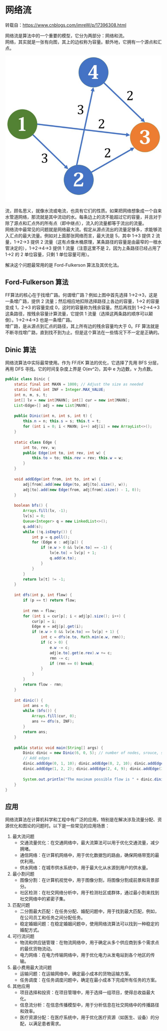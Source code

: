 # 网络流
转载自：https://www.cnblogs.com/imreW/p/17396308.html  

网络流是算法中的一个重要的模型，它分为两部分：网络和流。  
网络，其实就是一张有向图，其上的边权称为容量。额外地，它拥有一个源点和汇点。  

![](./Flow-Network.png)  

流，顾名思义，就像水流或电流，也具有它们的性质。如果把网络想象成一个自来水管道网络，那流就是其中流动的水。每条边上的流不能超过它的容量，并且对于除了源点和汇点外的所有点（即中继点），流入的流量都等于流出的流量。  
网络流中最常见的问题就是网络最大流。假定从源点流出的流量足够多，求能够流入汇点的最大流量。例如对上面那张网络而言，最大流是 5，其中 1->3 提供 2 流量，1->2->3 提供 2 流量（这有点像木桶原理，某条路径的容量是由最窄的一根水管决定的），1->2->4->3 提供 1 流量（注意这里不是 2，因为上条路径已经占用了 1->2 的 2 单位容量，只剩 1 单位容量可用）。  

解决这个问题最常用的是 Ford-Fulkerson 算法及其优化法。  

## Ford-Fulkerson 算法
FF算法的核心在于找增广路。何谓增广路？例如上图中首先选择 1->2->3，这是一条增广路，提供 2 流量；然后相应地扣除选择路径上各边的容量，1->2 的容量变成 1，2->3 的容量变成 0，这时的容量称为残余容量。然后再找到 1->2->4->3 这条路径，按残余容量计算流量，它提供 1 流量（选择这两条路的顺序可以颠倒）。1->2->4->3 也是一条增广路。  
增广路，是从源点到汇点的路径，其上所有边的残余容量均大于 0。FF 算法就是不断寻找增广路，直到找不到为止。但是这个算法在一些情况下不一定是正确的。  

## Dinic 算法
网络流算法中实际最常使用。作为 FF/EK 算法的优化，它选择了先用 BFS 分层，再用 DFS 寻找。它的时间复杂度上界是 O(ev^2)，其中 e 为边数，v 为点数。  
```java
public class Dinic {
    static final int MAXN = 1000; // Adjust the size as needed
    static final int INF = Integer.MAX_VALUE;
    int n, m, s, t;
    int[] lv = new int[MAXN]; int[] cur = new int[MAXN];
    List<Edge>[] adj = new List[MAXN];

    public Dinic(int n, int s, int t) {
        this.n = n; this.s = s; this.t = t;
        for (int i = 0; i < MAXN; i++) adj[i] = new ArrayList<>();
    }

    static class Edge {
        int to, rev, w;
        public Edge(int to, int rev, int w) {
            this.to = to; this.rev = rev; this.w = w;
        }
    }

    void addEdge(int from, int to, int w) {
        adj[from].add(new Edge(to, adj[to].size(), w));
        adj[to].add(new Edge(from, adj[from].size() - 1, 0));
    }

    boolean bfs() {
        Arrays.fill(lv, -1);
        lv[s] = 0;
        Queue<Integer> q = new LinkedList<>();
        q.add(s);
        while (!q.isEmpty()) {
            int p = q.poll();
            for (Edge e : adj[p]) {
                if (e.w > 0 && lv[e.to] == -1) {
                    lv[e.to] = lv[p] + 1;
                    q.add(e.to);
                }
            }
        }
        return lv[t] != -1;
    }

    int dfs(int p, int flow) {
        if (p == t) return flow;

        int rmn = flow;
        for (int i = cur[p]; i < adj[p].size(); i++) {
            cur[p] = i;
            Edge e = adj[p].get(i);
            if (e.w > 0 && lv[e.to] == lv[p] + 1) {
                int c = dfs(e.to, Math.min(e.w, rmn));
                if (c > 0) {
                    e.w -= c;
                    adj[e.to].get(e.rev).w += c;
                    rmn -= c;
                    if (rmn == 0) break;
                }
            }
        }
        return flow - rmn;
    }

    int dinic() {
        int ans = 0;
        while (bfs()) {
            Arrays.fill(cur, 0);
            ans += dfs(s, INF);
        }
        return ans;
    }

    public static void main(String[] args) {
        Dinic dinic = new Dinic(6, 0, 5); // number of nodes, srouce, sink
        // Add edges
        dinic.addEdge(0, 1, 10); dinic.addEdge(0, 2, 10); dinic.addEdge(1, 3, 4); dinic.addEdge(1, 4, 8);
        dinic.addEdge(1, 2, 2); dinic.addEdge(2, 4, 9); dinic.addEdge(3, 5, 10); dinic.addEdge(4, 3, 6); dinic.addEdge(4, 5, 10);

        System.out.println("The maximum possible flow is " + dinic.dinic());
    }
}
```

## 应用
网络流算法在计算机科学和工程中有广泛的应用，特别是在解决涉及流量分配、资源优化和图论的问题时。以下是一些常见的应用场景：

1. 最大流问题
   * 交通流量优化：在交通网络中，最大流算法可以用于优化交通流量，减少拥堵。
   * 通信网络：在计算机网络中，用于优化数据包的路由，确保网络带宽的最优利用。
   * 供水网络：在城市供水系统中，用于最大化从水源到用户的供水量。
2. 最小割问题
   * 图像分割：在计算机视觉中，用于图像分割，将图像分割成前景和背景部分。
   * 社区检测：在社交网络分析中，用于检测社区或群体，通过最小割来找到社交网络中的紧密子集。
3. 匹配问题
   * 二分图最大匹配：在任务分配、婚配问题中，用于找到最大匹配，例如，在公司员工和任务之间分配任务。
   * 稳定婚姻问题：在稳定婚姻问题中，使用网络流算法可以找到一种稳定的婚配方式。
4. 可行流问题
   * 物流和供应链管理：在物流网络中，用于确定从多个供应商到多个需求点的最优货物流动。
   * 电力网络：在电力传输网络中，用于优化电力从发电站到各个地区的传输。
5. 最小费用最大流问题
   * 运输问题：在运输网络中，确定最小成本的货物运输方案。
   * 任务调度：在任务调度问题中，确定在最小成本下完成所有任务的方案。
6. 其他应用
   * 项目选择和投资：在项目管理中，用于选择一组项目，使得总收益最大化。
   * 信息流分析：在信息传播模型中，用于分析信息在社交网络中的传播路径和效率。
   * 医疗资源分配：在医疗系统中，用于优化医疗资源（如医生、设备）的分配，以满足患者需求。
